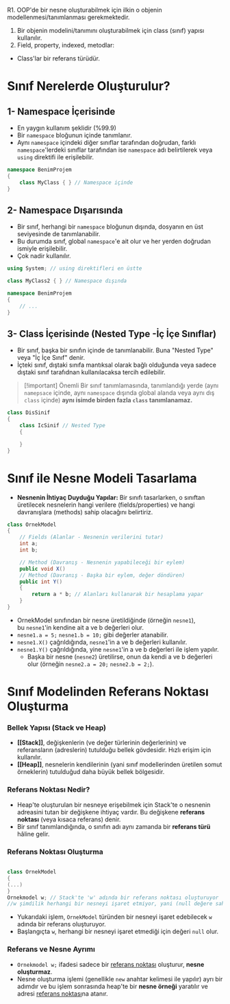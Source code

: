R1. OOP'de bir nesne oluşturabilmek için ilkin o objenin modellenmesi/tanımlanması gerekmektedir.
1. Bir objenin modelini/tanımını oluşturabilmek için class (sınıf) yapısı kullanılır.
2. Field, property, indexed, metodlar: 

- Class'lar bir referans türüdür.


# Sınıf Nerelerde Oluşturulur?
## 1- Namespace İçerisinde
- En yaygın kullanım şeklidir (%99.9)
- Bir `namespace` bloğunun içinde tanımlanır.
- Aynı `namespace` içindeki diğer sınıflar tarafından doğrudan, farklı `namespace`'lerdeki sınıflar tarafından ise `namespace` adı belirtilerek veya `using` direktifi ile erişilebilir.

```csharp
namespace BenimProjem
{
    class MyClass { } // Namespace içinde
}
```
## 2- Namespace Dışarısında
- Bir sınıf, herhangi bir `namespace` bloğunun dışında, dosyanın en üst seviyesinde de tanımlanabilir.
- Bu durumda sınıf, global `namespace`'e ait olur ve her yerden doğrudan ismiyle erişilebilir.
- Çok nadir kullanılır.
```csharp
using System; // using direktifleri en üstte

class MyClass2 { } // Namespace dışında

namespace BenimProjem
{
    // ...
}
```
## 3- Class İçerisinde (Nested Type -İç İçe Sınıflar)
- Bir sınıf, başka bir sınıfın içinde de tanımlanabilir. Buna "Nested Type" veya "İç İçe Sınıf" denir.
- İçteki sınıf, dıştaki sınıfa mantıksal olarak bağlı olduğunda veya sadece dıştaki sınıf tarafıdnan kullanılacaksa tercih edilebilir.

> [!important] Önemli
> Bir sınıf tanımlamasında, tanımlandığı yerde (aynı `namepsace` içinde, aynı `namespace` dışında global alanda veya aynı dış `class` içinde) **aynı isimde birden fazla `class` tanımlanamaz.**


```csharp
class DisSinif
{
    class IcSinif // Nested Type
    {

    }
}
```


# Sınıf ile Nesne Modeli Tasarlama
- **Nesnenin İhtiyaç Duyduğu Yapılar:** Bir sınıfı tasarlarken, o sınıftan üretilecek nesnelerin hangi verilere (fields/properties) ve hangi davranışlara (methods) sahip olacağını belirtiriz.

```csharp
class OrnekModel
{
    // Fields (Alanlar - Nesnenin verilerini tutar)
    int a;
    int b;

    // Method (Davranış - Nesnenin yapabileceği bir eylem)
    public void X()
    // Method (Davranış - Başka bir eylem, değer döndüren)
    public int Y()
    {
        return a * b; // Alanları kullanarak bir hesaplama yapar
    }
}
```


- OrnekModel sınıfından bir nesne üretildiğinde (örneğin `nesne1`), bu `nesne1`'in kendine ait a ve b değerleri olur.
- `nesne1.a = 5;` `nesne1.b = 10;` gibi değerler atanabilir.
- `nesne1.X()` çağrıldığında, `nesne1`'in a ve b değerleri kullanılır.
- `nesne1.Y()` çağrıldığında, yine `nesne1`'in a ve b değerleri ile işlem yapılır.
	- Başka bir nesne (`nesne2`) üretilirse, onun da kendi a ve b değerleri olur (örneğin `nesne2.a = 20;` `nesne2.b = 2;`).

# Sınıf Modelinden Referans Noktası Oluşturma

### Bellek Yapısı (Stack ve Heap)
- **[[Stack]]**, değişkenlerin (ve değer türlerinin değerlerinin) ve referansların (adreslerin) tutulduğu bellek gövdesidir. Hızlı erişim için kullanılır.
- **[[Heap]]**, nesnelerin kendilerinin (yani sınıf modellerinden üretilen somut örneklerin) tutulduğud daha büyük bellek bölgesidir.
### Referans Noktası Nedir?
- Heap'te oluşturulan bir nesneye erişebilmek için Stack'te o nesnenin adreasini tutan bir değişkene ihtiyaç vardır. Bu değişkene **referans noktası** (veya kısaca referans) denir.
- Bir sınıf tanımlandığında, o sınıfın adı aynı zamanda bir **referans türü** hâline gelir.
### Referans Noktası Oluşturma

```csharp

class OrnekModel
{
(...)
}
Ornekmodel w; // Stack'te 'w' adında bir referans noktası oluşturuyor
//w şimdilik herhangi bir nesneyi işaret etmiyor, yani (null değere sahip).
```

- Yukarıdaki işlem, `OrnekModel` türünden bir nesneyi işaret edebilecek `w` adında bir referans oluşturuyor.
- Başlangıçta `w`, herhangi bir nesneyi işaret etmediği için değeri `null` olur. 

### Referans ve Nesne Ayrımı
- `Ornekmodel w;` ifadesi sadece bir <u>referans noktası</u> oluşturur, **nesne oluşturmaz**.
- Nesne oluşturma işlemi (genellikle `new` anahtar kelimesi ile yapılır) ayrı bir adımdır ve bu işlem sonrasında heap'te bir **nesne örneği** yaratılır ve adresi <u>referans noktası</u>na atanır. 